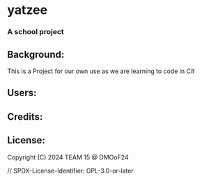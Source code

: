 # yatzee

### A school project

## Background:
This is a Project for our own use as we are learning to code in C#

## Users:

## Credits:



## License:

  Copyright (C) 2024 TEAM 15 @ DMOoF24

  // SPDX-License-Identifier: GPL-3.0-or-later
